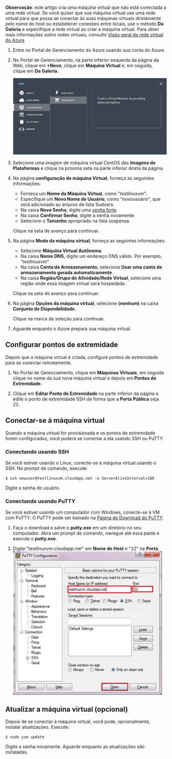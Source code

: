 <properties writer="kathydav" editor="tysonn" manager="jeffreyg" />

**Observação**: este artigo cria uma máquina virtual que não está conectada a uma rede virtual. Se você quiser que sua máquina virtual use uma rede virtual para que possa se conectar às suas máquinas virtuais diretamente pelo nome do host ou estabelecer
conexões entre locais, use o método **Da Galeria** e especifique a rede virtual ao criar a máquina virtual. Para obter mais informações sobre redes virtuais, consulte [Visão geral da rede virtual do Azure][]

1.  Entre no Portal de Gerenciamento do Azure usando sua conta do Azure.
2.  No Portal de Gerenciamento, na parte inferior esquerda da página da Web, clique em **+Novo**, clique em **Máquina Virtual** e, em seguida, clique em **Da Galeria**.

    ![Criar uma Nova Máquina Virtual][]

3.  Selecione uma imagem de máquina virtual CentOS das **Imagens de Plataformas** e clique na próxima seta na parte inferior direta da página.

4.  Na página **configuração de máquina Virtual**, forneça as seguintes informações:

    -   Forneça um **Nome da Máquina Virtual**, como "testlinuxvm".
    -   Especifique um **Novo Nome de Usuário**, como "novousuário", que será adicionado ao arquivo de lista Sudoers.
    -   Na caixa **Nova Senha**, digite uma [senha forte][].
    -   Na caixa **Confirmar Senha**, digite a senha novamente.
    -   Selecione o **Tamanho** apropriado na lista suspensa.

    Clique na seta de avanço para continuar.

5.  Na página **Modo da máquina virtual**, forneça as seguintes informações:
    -   Selecione **Máquina Virtual Autônoma**.
    -   Na caixa **Nome DNS**, digite um endereço DNS válido. Por exemplo, "testlinuxvm"
    -   Na caixa **Conta de Armazenamento**, selecione **Usar uma conta de armazenamento gerada automaticamente**.
    -   Na caixa **Região/Grupo de Afinidade/Rede Virtual**, selecione uma região onde essa imagem virtual será hospedada.

    Clique na seta de avanço para continuar.

6.  Na página **Opções da máquina virtual**, selecione **(nenhum)** na caixa **Conjunto de Disponibilidade**.

    Clique na marca de seleção para continuar.

7.  Aguarde enquanto o Azure prepara sua máquina virtual.

## Configurar pontos de extremidade

Depois que a máquina virtual é criada, configure pontos de extremidade para se conectar remotamente.

1.  No Portal de Gerenciamento, clique em **Máquinas Virtuais**, em seguida clique no nome da sua nova máquina virtual e depois em **Pontos de Extremidade**.

2.  Clique em **Editar Ponto de Extremidade** na parte inferior da página e edite o ponto de extremidade SSH de forma que a **Porta Pública** seja 22.

## Conectar-se à máquina virtual

Quando a máquina virtual for provisionada e os pontos de extremidade forem configurados, você poderá se conectar a ela usando SSH ou PuTTY.

### Conectando usando SSH

Se você estiver usando o Linux, conecte-se à máquina virtual usando o SSH. No prompt de comando, execute:

    $ ssh newuser@testlinuxvm.cloudapp.net -o ServerAliveInterval=180

Digite a senha do usuário.

### Conectando usando PuTTY

Se você estiver usando um computador com Windows, conecte-se à VM com PuTTY. O PuTTY pode ser baixado na [Página de Download do PuTTY][].

1.  Faça o download e salve o **putty.exe** em um diretório no seu computador. Abra um prompt de comando, navegue até essa pasta e execute o **putty.exe**.

2.  Digite "testlinuxvm.cloudapp.net" em **Nome de Host** e "22" na **Porta**.
    ![Tela do PuTTY][]

## Atualizar a máquina virtual (opcional)

Depois de se conectar à máquina virtual, você pode, opcionalmente, instalar atualizações. Execute:

    $ sudo yum update

Digite a senha novamente. Aguarde enquanto as atualizações são instaladas.

  [Visão geral da rede virtual do Azure]: http://go.microsoft.com/fwlink/p/?LinkID=294063
  [Criar uma Nova Máquina Virtual]: ./media/create-and-configure-centos-vm-in-portal/CreateVM.png
  [senha forte]: http://msdn.microsoft.com/en-us/library/ms161962.aspx
  [Página de Download do PuTTY]: http://www.puttyssh.org/download.html
  [Tela do PuTTY]: ./media/create-and-configure-centos-vm-in-portal/putty.png

